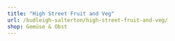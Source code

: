 ```yaml
---
title: "High Street Fruit and Veg"
url: /budleigh-salterton/high-street-fruit-and-veg/
shop: Gemüse & Obst
---
```

